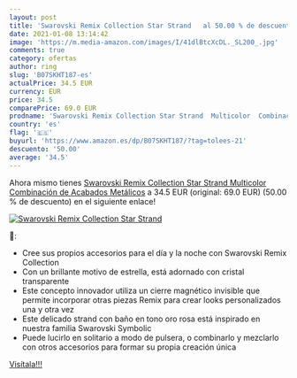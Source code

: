 ```yaml
---
layout: post
title: 'Swarovski Remix Collection Star Strand   al 50.00 % de descuento'
date: 2021-01-08 13:14:42
image: 'https://m.media-amazon.com/images/I/41dlBtcXcDL._SL200_.jpg'
comments: true
category: ofertas
author: ring
slug: 'B07SKHT187-es'
actualPrice: 34.5 EUR
currency: EUR
price: 34.5
comparePrice: 69.0 EUR
prodname: 'Swarovski Remix Collection Star Strand  Multicolor  Combinación de Acabados Metálicos'
country: 'es'
flag: '🇪🇸'
buyurl: 'https://www.amazon.es/dp/B07SKHT187/?tag=tolees-21'
descuento: '50.00'
average: '34.5'
---
```


Ahora mismo tienes [Swarovski Remix Collection Star Strand  Multicolor  Combinación de Acabados Metálicos](https://www.amazon.es/dp/B07SKHT187/?tag=tolees-21) a 34.5 EUR (original: 69.0 EUR) (50.00 %  de descuento) en el siguiente enlace!

[![Swarovski Remix Collection Star Strand  ](https://m.media-amazon.com/images/I/41dlBtcXcDL._SL200_.jpg)](https://www.amazon.es/dp/B07SKHT187/?tag=tolees-21)

🔎:

- Cree sus propios accesorios para el día y la noche con Swarovski Remix Collection
- Con un brillante motivo de estrella, está adornado con cristal transparente
- Este concepto innovador utiliza un cierre magnético invisible que permite incorporar otras piezas Remix para crear looks personalizados una y otra vez
- Este delicado strand con baño en tono oro rosa está inspirado en nuestra familia Swarovski Symbolic
- Puede lucirlo en solitario a modo de pulsera, o combinarlo y mezclarlo con otros accesorios para formar su propia creación única

[Visítala!!!](https://www.amazon.es/dp/B07SKHT187/?tag=tolees-21)
